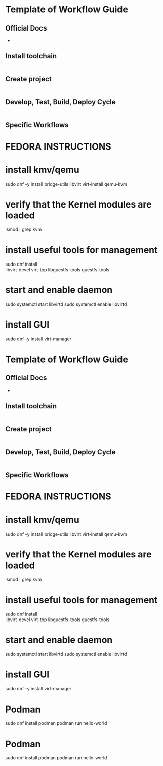 # Template of Workflow Guide

## Official Docs
- []()

## Install toolchain
```sh

```


## Create project
```sh

```


## Develop, Test, Build, Deploy Cycle
```sh

```

## Specific Workflows
# FEDORA INSTRUCTIONS
# install kmv/qemu
sudo dnf -y install bridge-utils libvirt virt-install qemu-kvm
# verify that the Kernel modules are loaded
lsmod | grep kvm
# install useful tools for management
sudo dnf install \
	libvirt-devel virt-top libguestfs-tools guestfs-tools
# start and enable daemon
sudo systemctl start libvirtd
sudo systemctl enable libvirtd
# install GUI
sudo dnf -y install virt-manager
# Template of Workflow Guide

## Official Docs
- []()

## Install toolchain
```sh

```


## Create project
```sh

```


## Develop, Test, Build, Deploy Cycle
```sh

```

## Specific Workflows
# FEDORA INSTRUCTIONS
# install kmv/qemu
sudo dnf -y install bridge-utils libvirt virt-install qemu-kvm
# verify that the Kernel modules are loaded
lsmod | grep kvm
# install useful tools for management
sudo dnf install \
	libvirt-devel virt-top libguestfs-tools guestfs-tools
# start and enable daemon
sudo systemctl start libvirtd
sudo systemctl enable libvirtd
# install GUI
sudo dnf -y install virt-manager
# Podman
sudo dnf install podman
podman run hello-world

# Podman
sudo dnf install podman
podman run hello-world
